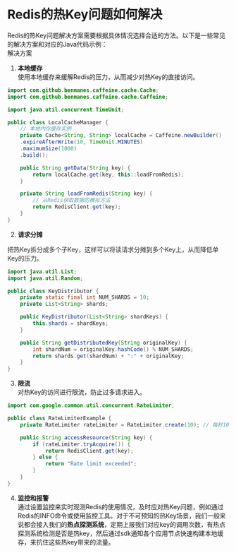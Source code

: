 # Redis的热Key问题如何解决

Redis的热Key问题解决方案需要根据具体情况选择合适的方法。以下是一些常见的解决方案和对应的Java代码示例：  
解决方案

1. **本地缓存**  
使用本地缓存来缓解Redis的压力，从而减少对热Key的直接访问。

```java
import com.github.benmanes.caffeine.cache.Cache;  
import com.github.benmanes.caffeine.cache.Caffeine;  

import java.util.concurrent.TimeUnit;  

public class LocalCacheManager {  
    // 本地内存缓存实例  
    private Cache<String, String> localCache = Caffeine.newBuilder()  
    .expireAfterWrite(10, TimeUnit.MINUTES)  
    .maximumSize(1000)  
    .build();  

    public String getData(String key) {  
        return localCache.get(key, this::loadFromRedis);  
    }  

    private String loadFromRedis(String key) {  
        // 从Redis获取数据的模拟方法  
        return RedisClient.get(key);  
    }  
}
```



2. **请求分摊**

<font style="color:rgba(0, 0, 0, 0.82);">把热Key拆分成多个子Key，这样可以将读请求分摊到多个Key上，从而降低单Key的压力。</font>

```java
import java.util.List;  
import java.util.Random;  

public class KeyDistributor {  
    private static final int NUM_SHARDS = 10;  
    private List<String> shards;  

    public KeyDistributor(List<String> shardKeys) {  
        this.shards = shardKeys;  
    }  

    public String getDistributedKey(String originalKey) {  
        int shardNum = originalKey.hashCode() % NUM_SHARDS;  
        return shards.get(shardNum) + ":" + originalKey;  
    }  
} 
```



3. **限流**  
对热Key的访问进行限流，防止过多请求进入。

```java
import com.google.common.util.concurrent.RateLimiter;  

public class RateLimiterExample {  
    private RateLimiter rateLimiter = RateLimiter.create(10); // 每秒10个请求  

    public String accessResource(String key) {  
        if (rateLimiter.tryAcquire()) {  
            return RedisClient.get(key);  
        } else {  
            return "Rate limit exceeded";  
        }  
    }  
}
```



4. **监控和报警**  
通过设置监控来实时观测Redis的使用情况，及时应对热Key问题，例如通过Redis的INFO命令或使用监控工具。对于不可预知的热Key场景，我们一般来说都会接入我们的**热点探测系统**，定期上报我们对应key的调用次数，有热点探测系统检测是否是热key，然后通过sdk通知各个应用节点快速构建本地缓存，来抗住这些热key带来的流量。


